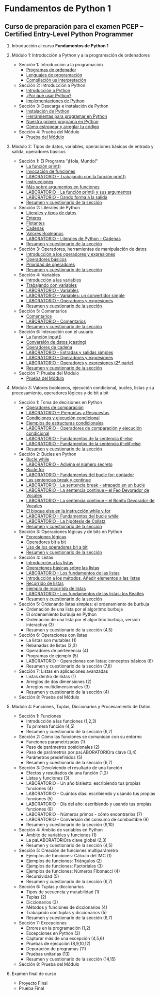 # Fundamentos de Python 1
## Curso de preparación para el examen PCEP – Certified Entry-Level Python Programmer



1. Introducción al curso **Fundamentos de Python 1**
2. Módulo 1: Introducción a Python y a la programación de ordenadores
    * Sección 1: Introducción a la programación
        * [Programas de ordenador](modulo1/seccion1/clase1.md)
        * [Lenguajes de programación](modulo1/seccion1/clase2.md)
        * [Compilación us interpretación](modulo1/seccion1/clase3.md)
    * Sección 2: Introducción a Python
        * [Introducción a Python](modulo1/seccion2/clase1.md)
        * [¿Por qué usar Python?](modulo1/seccion2/clase2.md)
        * [Implementaciones de Python](modulo1/seccion2/clase3.md)
    * Sección 3: Descarga e instalación de Python
        * [Instalación de Python](modulo1/seccion3/clase1.md)
        * [Herramientas para programar en Python](modulo1/seccion3/clase2.md)
        * [Nuestro primer programa en Python](modulo1/seccion3/clase3.md)
        * [Cómo estropear y arreglar tu código](modulo1/seccion3/clase4.md)
    * Sección 4: Prueba del Módulo
        * [Prueba del Módulo](modulo1/seccion4/test.md)
3. Módulo 2: Tipos de datos, variables, operaciones básicas de entrada y salida, operadores básicos 
    * Sección 1: El Programa "¡Hola, Mundo!"
        * [La función print()](modulo2/seccion1/clase1.md)
        * [Invocación de funciones](modulo2/seccion1/clase2.md)
        * [LABORATORIO - Trabajando con la función print()](modulo2/seccion1/clase3.md)
        * [Instrucciones](modulo2/seccion1/clase4.md)
        * [Más sobre argumentos en funciones](modulo2/seccion1/clase5.md)
        * [LABORATORIO - La función print() y sus argumentos](modulo2/seccion1/clase6.md)
        * [LABORATORIO - Dando forma a la salida](modulo2/seccion1/clase7.md)
        * [Resumen y cuestionario de la sección](modulo2/seccion1/clase8.md)
    * Sección 2: Literales de Python
        * [Literales y tipos de datos](modulo2/seccion2/clase1.md)
        * [Enteros](modulo2/seccion2/clase2.md)
        * [Flotantes](modulo2/seccion2/clase3.md)
        * [Cadenas](modulo2/seccion2/clase4.md)
        * [Valores Booleanos](modulo2/seccion2/clase5.md)
        * [LABORATORIO - Literales de Python - Cadenas](modulo2/seccion2/clase6.md)
        * [Resumen y cuestionario de la sección](modulo2/seccion2/clase7.md)
    * Sección 3: Operadores, herramientas de manipulación de datos
        * [Introducción a los operadores y expresiones](modulo2/seccion3/clase1.md)
        * [Operadores básicos](modulo2/seccion3/clase2.md)
        * [Prioridad de operadores](modulo2/seccion3/clase3.md)
        * [Resumen y cuestionario de la sección](modulo2/seccion3/clase4.md)
    * Sección 4: Variables
        * [Introducción a las variables](modulo2/seccion4/clase1.md)
        * [Trabajando con variables](modulo2/seccion4/clase2.md)
        * [LABORATORIO - Variables](modulo2/seccion4/clase3.md)
        * [LABORATORIO - Variables: un convertidor simple](modulo2/seccion4/clase4.md)
        * [LABORATORIO - Operadores y expresiones](modulo2/seccion4/clase5.md)
        * [Resumen y cuestionario de la sección](modulo2/seccion4/clase6.md)
    * Sección 5: Comentarios
        * [Comentarios](modulo2/seccion5/clase1.md)
        * [LABORATORIO - Comentarios](modulo2/seccion5/clase2.md)
        * [Resumen y cuestionario de la sección](modulo2/seccion5/clase3.md)
    * Sección 6: Interacción con el usuario
        * [La función input()](modulo2/seccion6/clase1.md)
        * [Conversión de datos (casting)](modulo2/seccion6/clase2.md)
        * [Operadores de cadena](modulo2/seccion6/clase3.md)
        * [LABORATORIO - Entradas y salidas simples](modulo2/seccion6/clase4.md)
        * [LABORATORIO - Operadores y expresiones](modulo2/seccion6/clase5.md)
        * [LABORATORIO - Operadores y expresiones (2ª parte)](modulo2/seccion6/clase6.md)
        * [Resumen y cuestionario de la sección](modulo2/seccion6/clase7.md)
    * Sección 7: Prueba del Módulo
        * [Prueba del Módulo](modulo2/seccion7/test.md)
4. Módulo 3: Valores booleanos, ejecución condicional, bucles, listas y su procesamiento, operadores lógicos y de bit a bit
    * Sección 1: Toma de decisiones en Python
        * [Operadores de comparación](modulo3/seccion1/clase1.md)
        * [LABORATORIO ‒ Preguntas y Respuestas](modulo3/seccion1/clase2.md)
        * [Condiciones y ejecución condicional](modulo3/seccion1/clase3.md)
        * [Ejemplos de estructuras condicionales](modulo3/seccion1/clase4.md)
        * [LABORATORIO - Operadores de comparación y ejecución condicional](modulo3/seccion1/clase5.md)
        * [LABORATORIO - Fundamentos de la sentencia if-else](modulo3/seccion1/clase6.md)
        * [LABORATORIO - Fundamentos de la sentencia if-elif-else](modulo3/seccion1/clase7.md)
        * [Resumen y cuestionario de la sección](modulo3/seccion1/clase8.md)
    * Sección 2: Bucles en Python
        * [Bucle while](modulo3/seccion2/clase1.md)
        * [LABORATORIO - Adivina el número secreto](modulo3/seccion2/clase2.md)
        * [Bucle for](modulo3/seccion2/clase3.md)
        * [LABORATORIO - Fundamentos del bucle for: contador](modulo3/seccion2/clase4.md)
        * [Las sentencias break y continue](modulo3/seccion2/clase5.md)
        * [LABORATORIO - La sentencia break - atrapado en un bucle](modulo3/seccion2/clase6.md)
        * [LABORATORIO - La sentencia continue – el Feo Devorador de Vocales](modulo3/seccion2/clase7.md)
        * [LABORATORIO - La sentencia continue – el Bonito Devorador de Vocales](modulo3/seccion2/clase8.md)
        * [El bloque else en la instrucción while y for](modulo3/seccion2/clase9.md)
        * [LABORATORIO - Fundamentos del bucle while](modulo3/seccion2/clase10.md)
        * [LABORATORIO - La hipótesis de Collatz](modulo3/seccion2/clase11.md)
        * [Resumen y cuestionario de la sección](modulo3/seccion2/clase12.md)
    * Sección 3: Operaciones lógicas y de bits en Python
        * [Expresiones lógicas](modulo3/seccion3/clase1.md)
        * [Operadores bit a bit](modulo3/seccion3/clase2.md)
        * [Uso de los operadores bit a bit](modulo3/seccion3/clase3.md)
        * [Resumen y cuestionario de la sección](modulo3/seccion3/clase4.md)
    * Sección 4: Listas
        * [Introducción a las listas](modulo3/seccion4/clase1.md)
        * [Operaciones básicas sobre las listas](modulo3/seccion4/clase2.md)
        * [LABORATORIO - Los fundamentos de las listas](modulo3/seccion4/clase3.md)
        * [Introducción a los métodos. Añadir elementos a las listas](modulo3/seccion4/clase4.md)
        * [Recorrido de listas](modulo3/seccion4/clase5.md)
        * [Ejemplo de recorrido de listas](modulo3/seccion4/clase6.md)
        * [LABORATORIO - Los fundamentos de las listas: los Beatles](modulo3/seccion4/clase7.md)
        * [Resumen y cuestionario de la sección](modulo3/seccion4/clase8.md)
    * Sección 5: Ordenando listas simples: el ordenamiento de burbuja
        * Ordenación de una lista por el algoritmo burbuja
        * El ordenamiento burbuja en Python
        * Ordenación de una lista por el algoritmo burbuja, versión interactiva  (3)
        * Resumen y cuestionario de la sección (4,5)
    * Sección 6: Operaciones con listas
        * La listas son mutables (1)
        * Rebanadas de listas (2,3)
        * Operadores de pertenencia (4)
        * Programas de ejemplo (5)
        * LABORATORIO - Operaciones con listas: conceptos básicos (6)
        * Resumen y cuestionario de la sección (7,8)
    * Sección 7: Listas en aplicaciones avanzadas
        * Listas dentro de listas (1)
        * Arreglos de dos dimensiones (2)
        * Arreglos multidimensionales (3)
        * Resumen y cuestionario de la sección (4)
    * Sección 8: Prueba del Módulo

5. Módulo 4: Funciones, Tuplas, Diccionarios y Procesamiento de Datos
    * Sección 1: Funciones
        * Introducción a las funciones (1,2,3)
        * Tu primera función (4,5)
        * Resumen y cuestionario de la sección (6,7)
    * Sección 2: Cómo las funciones se comunican con su entorno
        * Funciones parametrizadas (1)
        * Paso de parámetros posicionales (2)
        * Paso de parámetros por paLABORATORIOra clave (3,4)
        * Parámetros predefinidos (5)
        * Resumen y cuestionario de la sección (6,7)
    * Sección 3: Devolviendo el resultado de una función
        * Efectos y resultados de una función (1,2)
        * Listas y funciones (3)
        * LABORATORIO - Un año bisiesto: escribiendo tus propias funciones (4)
        * LABORATORIO - Cuántos días: escribiendo y usando tus propias funciones (5)
        * LABORATORIO - Día del año: escribiendo y usando tus propias funciones (6)
        * LABORATORIO - Números primos - cómo encontrarlos (7)
        * LABORATORIO - Conversión del consumo de combustible (8)
        * Resumen y cuestionario de la sección (9,10)
    * Sección 4: Ámbito de variables en Python
        * Ámbito de variables y funciones (1)
        * La paLABORATORIOra clave global (2,3)
        * Resumen y cuestionario de la sección (4,5)    
    * Sección 5: Creación de funciones multiparámetro
        * Ejemplos de funciones: Cálculo del IMC (1)
        * Ejemplos de funciones: Triángulos (2)
        * Ejemplos de funciones: Factoriales (3)
        * Ejemplos de funciones: Números Fibonacci (4)
        * Recursividad (5)
        * Resumen y cuestionario de la sección (6,7)
    * Sección 6: Tuplas y diccionarios
        * Tipos de secuencia y mutabilidad (1)
        * Tuplas (2)
        * Diccionarios (3)
        * Métodos  y funciones de diccionarios (4)
        * Trabajando con tuplas y diccionarios (5)
        * Resumen y cuestionario de la sección (6,7)
    * Sección 7: Excepciones
        * Errores en la programación (1,2)
        * Excepciones en Python (3)
        * Capturar más de una excepción (4,5,6)
        * Pruebas de ejecución (8,9,10,12)
        * Depuración de programas (11)
        * Pruebas unitarias (13)
        * Resumen y cuestionario de la sección (14,15)
    * Sección 8: Prueba del Módulo
6. Examen final de curso
    * Proyecto Final
    * Prueba Final
